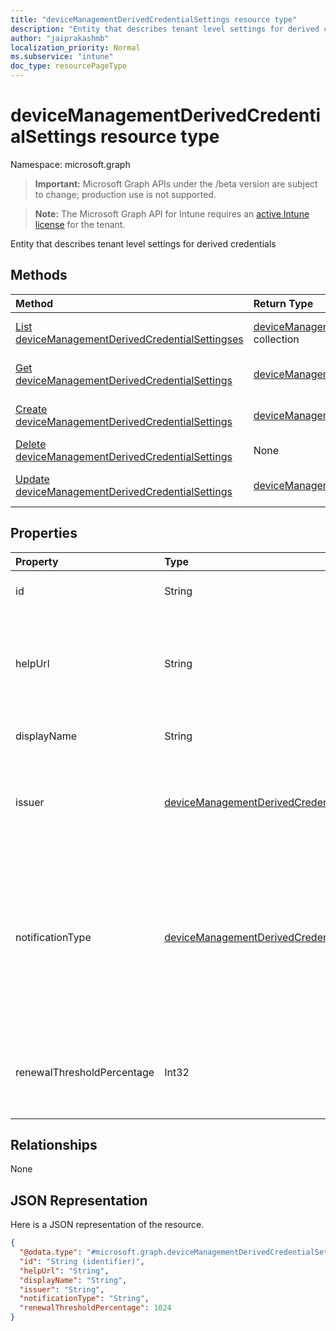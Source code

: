 ```yaml
---
title: "deviceManagementDerivedCredentialSettings resource type"
description: "Entity that describes tenant level settings for derived credentials"
author: "jaiprakashmb"
localization_priority: Normal
ms.subservice: "intune"
doc_type: resourcePageType
---
```


# deviceManagementDerivedCredentialSettings resource type

Namespace: microsoft.graph

> **Important:** Microsoft Graph APIs under the /beta version are subject to change; production use is not supported.

> **Note:** The Microsoft Graph API for Intune requires an [active Intune license](https://go.microsoft.com/fwlink/?linkid=839381) for the tenant.

Entity that describes tenant level settings for derived credentials

## Methods
|Method|Return Type|Description|
|:---|:---|:---|
|[List deviceManagementDerivedCredentialSettingses](../api/intune-rapolicy-devicemanagementderivedcredentialsettings-list.md)|[deviceManagementDerivedCredentialSettings](../resources/intune-shared-devicemanagementderivedcredentialsettings.md) collection|List properties and relationships of the [deviceManagementDerivedCredentialSettings](../resources/intune-shared-devicemanagementderivedcredentialsettings.md) objects.|
|[Get deviceManagementDerivedCredentialSettings](../api/intune-rapolicy-devicemanagementderivedcredentialsettings-get.md)|[deviceManagementDerivedCredentialSettings](../resources/intune-shared-devicemanagementderivedcredentialsettings.md)|Read properties and relationships of the [deviceManagementDerivedCredentialSettings](../resources/intune-shared-devicemanagementderivedcredentialsettings.md) object.|
|[Create deviceManagementDerivedCredentialSettings](../api/intune-rapolicy-devicemanagementderivedcredentialsettings-create.md)|[deviceManagementDerivedCredentialSettings](../resources/intune-shared-devicemanagementderivedcredentialsettings.md)|Create a new [deviceManagementDerivedCredentialSettings](../resources/intune-shared-devicemanagementderivedcredentialsettings.md) object.|
|[Delete deviceManagementDerivedCredentialSettings](../api/intune-rapolicy-devicemanagementderivedcredentialsettings-delete.md)|None|Deletes a [deviceManagementDerivedCredentialSettings](../resources/intune-shared-devicemanagementderivedcredentialsettings.md).|
|[Update deviceManagementDerivedCredentialSettings](../api/intune-rapolicy-devicemanagementderivedcredentialsettings-update.md)|[deviceManagementDerivedCredentialSettings](../resources/intune-shared-devicemanagementderivedcredentialsettings.md)|Update the properties of a [deviceManagementDerivedCredentialSettings](../resources/intune-shared-devicemanagementderivedcredentialsettings.md) object.|

## Properties
|Property|Type|Description|
|:---|:---|:---|
|id|String|Unique identifier for the Derived Credential|
|helpUrl|String|The URL that will be accessible to end users as they retrieve a derived credential using the Company Portal.|
|displayName|String|The display name for the profile.|
|issuer|[deviceManagementDerivedCredentialIssuer](../resources/intune-rapolicy-devicemanagementderivedcredentialissuer.md)|The derived credential provider to use. Possible values are: `intercede`, `entrustDatacard`, `purebred`, `xTec`.|
|notificationType|[deviceManagementDerivedCredentialNotificationType](../resources/intune-rapolicy-devicemanagementderivedcredentialnotificationtype.md)|The methods used to inform the end user to open Company Portal to deliver Wi-Fi, VPN, or email profiles that use certificates to the device. Possible values are: `none`, `companyPortal`, `email`.|
|renewalThresholdPercentage|Int32|The nominal percentage of time before certificate renewal is initiated by the client.|

## Relationships
None

## JSON Representation
Here is a JSON representation of the resource.
<!-- {
  "blockType": "resource",
  "keyProperty": "id",
  "@odata.type": "microsoft.graph.deviceManagementDerivedCredentialSettings"
}
-->
``` json
{
  "@odata.type": "#microsoft.graph.deviceManagementDerivedCredentialSettings",
  "id": "String (identifier)",
  "helpUrl": "String",
  "displayName": "String",
  "issuer": "String",
  "notificationType": "String",
  "renewalThresholdPercentage": 1024
}
```
